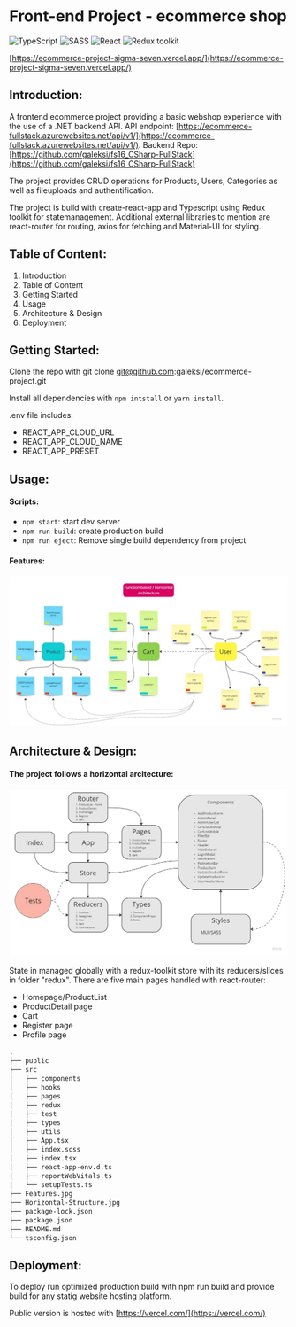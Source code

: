 # Front-end Project - ecommerce shop

![TypeScript](https://img.shields.io/badge/TypeScript-v.4-green)
![SASS](https://img.shields.io/badge/SASS-v.4-hotpink)
![React](https://img.shields.io/badge/React-v.18-blue)
![Redux toolkit](https://img.shields.io/badge/Redux-v.1.9-brown)

[https://ecommerce-project-sigma-seven.vercel.app/](https://ecommerce-project-sigma-seven.vercel.app/)

## Introduction:

A frontend ecommerce project providing a basic webshop experience with the use of a .NET backend API.
API endpoint: [https://ecommerce-fullstack.azurewebsites.net/api/v1/](https://ecommerce-fullstack.azurewebsites.net/api/v1/).
Backend Repo: [https://github.com/galeksi/fs16_CSharp-FullStack](https://github.com/galeksi/fs16_CSharp-FullStack)

The project provides CRUD operations for Products, Users, Categories as well as fileuploads and authentification.

The project is build with create-react-app and Typescript using Redux toolkit for statemanagement. Additional external libraries to mention are react-router for routing, axios for fetching and Material-UI for styling.

## Table of Content:

1. Introduction
2. Table of Content
3. Getting Started
4. Usage
5. Architecture & Design
6. Deployment

## Getting Started:

Clone the repo with git clone git@github.com:galeksi/ecommerce-project.git

Install all dependencies with `npm intstall` or `yarn install`.

.env file includes:

- REACT_APP_CLOUD_URL
- REACT_APP_CLOUD_NAME
- REACT_APP_PRESET

## Usage:

#### Scripts:

- `npm start`: start dev server
- `npm run build`: create production build
- `npm run eject`: Remove single build dependency from project

#### Features:

![Features](Features.jpg)

## Architecture & Design:

#### The project follows a horizontal arcitecture:

![Structure](Horizontal-structure.jpg)

State in managed globally with a redux-toolkit store with its reducers/slices in folder "redux". There are five main pages handled with react-router:

- Homepage/ProductList
- ProductDetail page
- Cart
- Register page
- Profile page

```
.
├── public
├── src
│   ├── components
│   ├── hooks
│   ├── pages
│   ├── redux
│   ├── test
│   ├── types
│   ├── utils
│   ├── App.tsx
│   ├── index.scss
│   ├── index.tsx
│   ├── react-app-env.d.ts
│   ├── reportWebVitals.ts
│   └── setupTests.ts
├── Features.jpg
├── Horizontal-Structure.jpg
├── package-lock.json
├── package.json
├── README.md
└── tsconfig.json
```

## Deployment:

To deploy run optimized production build with npm run build and provide build for any statig website hosting platform.

Public version is hosted with [https://vercel.com/](https://vercel.com/)
